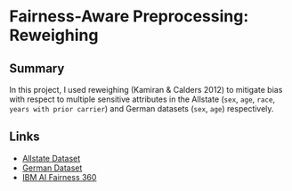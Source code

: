 # Fairness-Aware Preprocessing: Reweighing

## Summary

In this project, I used reweighing (Kamiran & Calders 2012) to mitigate bias with respect to multiple sensitive attributes in the Allstate (`sex`, `age`, `race`, `years with prior carrier`) and German datasets (`sex`, `age`) respectively.


## Links

* [Allstate Dataset](https://github.com/the-markup/investigation-allstates-algorithm)
* [German Dataset](https://archive.ics.uci.edu/ml/datasets/Statlog+%28German+Credit+Data%29)
* [IBM AI Fairness 360](https://aif360.readthedocs.io/en/latest/)